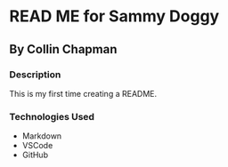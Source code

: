 # READ ME for Sammy Doggy

## By Collin Chapman

### Description

This is my first time creating a README.

### Technologies Used

* Markdown
* VSCode
* GitHub

